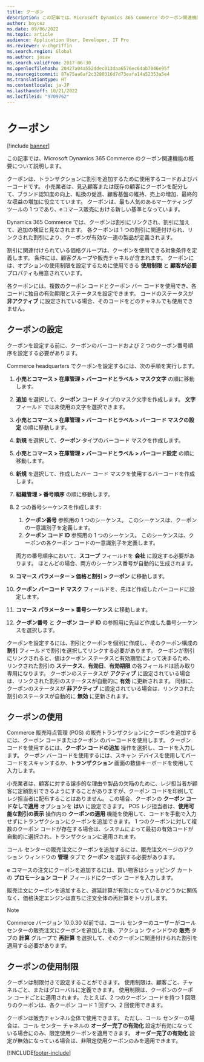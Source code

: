 ```yaml
---
title: クーポン
description: この記事では、Microsoft Dynamics 365 Commerce のクーポン関連機能の概要について説明します。
author: boycez
ms.date: 09/06/2022
ms.topic: article
audience: Application User, Developer, IT Pro
ms.reviewer: v-chgriffin
ms.search.region: Global
ms.author: josaw
ms.search.validFrom: 2017-06-30
ms.openlocfilehash: 20427a04a552ddec013daa6576ec64ab7046e95f
ms.sourcegitcommit: 87e75aa6af2c3280316d7d73eafa14a52353a5e4
ms.translationtype: HT
ms.contentlocale: ja-JP
ms.lasthandoff: 10/21/2022
ms.locfileid: "9709762"
---
```

# <a name="coupons"></a>クーポン

[!include [banner](../includes/banner.md)]

この記事では、Microsoft Dynamics 365 Commerce のクーポン関連機能の概要について説明します。

クーポンは、トランザクションに割引を追加するために使用するコードおよびバーコードです。 小売業者は、見込顧客または既存の顧客にクーポンを配分して、ブランド認知度の向上、転換の促進、顧客基盤の維持、売上の増加、最終的な収益の増加に役立てています。 クーポンは、最も人気のあるマーケティング ツールの 1 つであり、eコマース販売における新しい基準となっています。

Dynamics 365 Commerce では、クーポンは割引にリンクされ、割引に加えて、追加の検証と見なされます。 各クーポンは 1 つの割引に関連付けられ、リンクされた割引により、クーポンが有効な一連の製品が定義されます。

割引に関連付けられている価格グループは、クーポンを使用できる対象条件を定義します。 条件には、顧客グループや販売チャネルが含まれます。 クーポンには、オプションの使用制限を設定するために使用できる **使用制限** と **顧客が必要** プロパティも用意されています。

各クーポンには、複数のクーポン コードとクーポン バー コードを使用でき、各コードに独自の有効期限とステータスを設定できます。 コードのステータスが **非アクティブ** に設定されている場合、そのコードをどのチャネルでも使用できません。

## <a name="set-up-a-coupon"></a>クーポンの設定

クーポンを設定する前に、クーポンのバーコードおよび 2 つのクーポン番号順序を設定する必要があります。

Commerce headquarters でクーポンを設定するには、次の手順を実行します。

1. **小売とコマース \> 在庫管理 \> バーコードとラベル \> マスク文字** の順に移動します。
1. **追加** を選択して、**クーポン コード** タイプのマスク文字を作成します。 **文字** フィールド では未使用の文字を選択できます。
1. **小売とコマース \> 在庫管理 \> バーコードとラベル \> バーコード マスクの設定** の順に移動します。
1. **新規** を選択して、**クーポン** タイプのバーコード マスクを作成します。
1. **小売とコマース \> 在庫管理 \> バーコードとラベル \> バーコード設定** の順に移動します。
1. **新規** を選択して、作成したバー コード マスクを使用するバーコードを作成します。
1. **組織管理 \> 番号順序** の順に移動します。
1. 2 つの番号シーケンスを作成します:

    1. **クーポン番号** 参照用の 1 つのシーケンス。 このシーケンスは、クーポンの一意識別子を定義します。
    1. **クーポン コード ID** 参照用の 1 つのシーケンス。 このシーケンスは、クーポンの各クーポン コードの一意識別子を定義します。

    両方の番号順序において、**スコープ** フィールドを **会社** に設定する必要があります。 ほとんどの場合、両方のシーケンス番号が自動的に生成されます。

1. **コマース パラメーター \> 価格と割引 \> クーポン** に移動します。
1. **クーポン バーコード マスク** フィールドを、先ほど作成したバーコードに設定します。
1. **コマース パラメーター \> 番号シーケンス** に移動します。
1. **クーポン番号** と **クーポン コード ID** の参照用に先ほど作成した番号シーケンスを選択します。

クーポンを設定するには、割引とクーポンを個別に作成し、そのクーポン構成の **割引** フィールドで割引を選択してリンクする必要があります。 クーポンが割引にリンクされると、値はクーポン ステータスと有効期間によって決まるため、リンクされた割引の **ステータス**、**有効日**、**有効期限** の各フィールドは読み取り専用になります。 クーポンのステータスが **アクティブ** に設定されている場合は、リンクされた割引のステータスが自動的に **有効** に更新されます。 同様に、クーポンのステータスが **非アクティブ** に設定されている場合は、リンクされた割引のステータスが自動的に **無効** に更新されます。

## <a name="use-a-coupon"></a>クーポンの使用

Commerce 販売時点管理 (POS) の販売トランザクションにクーポンを追加するには、クーポン コードまたはクーポン のバーコードを使用します。 クーポン コードを使用するには、**クーポン コードの追加** 操作を選択し、コードを入力します。 クーポン バーコードを使用するには、スキャン デバイスを使用してバーコードをスキャンするか、**トランザクション** 画面の数値キーボードを使用して入力します。

小売業者は、顧客に対する譲歩的な理由や製品の欠陥のために、レジ担当者が顧客に定額割引できるようにすることがありますが、クーポン コードを印刷してレジ担当者に配布することはありません。 この場合、クーポンの **クーポン コードなしで適用** オプションを **はい** に設定できます。 POS レジ担当者は、**使用可能な割引の表示** 操作内の **クーポンの適用** 機能を使用して、コードを手動で入力せずにトランザクションにクーポンを追加できます。 1 つのクーポンに対して複数のクーポン コードが存在する場合は、システムによって最初の有効コードが自動的に選択され、トランザクションに適用されます。

コール センターの販売注文にクーポンを追加するには、販売注文ページのアクション ウィンドウの **管理** タブで **クーポン** を選択する必要があります。

e コマースの注文にクーポンを追加するには、買い物客はショッピング カートの **プロモーション コード** フィールドにクーポン コードを入力します。

販売注文にクーポンを追加すると、遅延計算が有効になっているかどうかに関係なく、価格決定エンジンは直ちに注文全体の再計算をトリガします。

> [!NOTE]
> Commerce バージョン 10.0.30 以前では、コール センターのユーザーがコール センターの販売注文にクーポンを追加した後、アクション ウィンドウの **販売** タブの **計算** グループで **再計算** を選択して、そのクーポンに関連付けられた割引を適用する必要があります。

## <a name="coupon-usage-limit"></a>クーポンの使用制限

クーポンは制限付きで設定することができます。 使用制限は、顧客ごと、チャネルごと、またはグローバルに定義できます。 使用制限は、クーポンのクーポン コードごとに適用されます。 たとえば、2 つのクーポン コードを持つ 1 回限りのクーポンは、各クーポン コード 1 回ずつ、2 回使用できます。

クーポンは販売チャンネル全体で使用できます。 ただし、コール センターの場合は、コール センター チャネルの **オーダー完了の有効化** 設定が有効になっている場合にのみ、限定使用クーポンを適用できます。 **オーダー完了の有効化** 設定が無効になっている場合は、非限定使用クーポンのみを適用できます。

[!INCLUDE[footer-include](../includes/footer-banner.md)]
